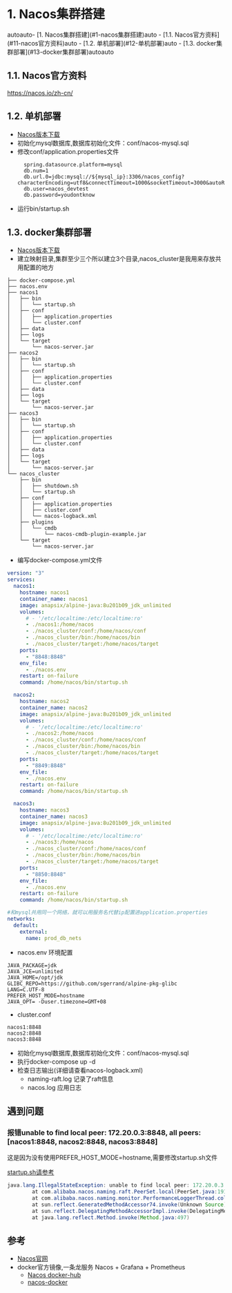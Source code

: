 
# 1. Nacos集群搭建

<!-- TOC -->autoauto- [1. Nacos集群搭建](#1-nacos集群搭建)auto    - [1.1. Nacos官方资料](#11-nacos官方资料)auto    - [1.2. 单机部署](#12-单机部署)auto    - [1.3. docker集群部署](#13-docker集群部署)autoauto<!-- /TOC -->

## 1.1. Nacos官方资料
https://nacos.io/zh-cn/

## 1.2. 单机部署

* [Nacos版本下载](https://github.com/alibaba/nacos/releases/)
* 初始化mysql数据库,数据库初始化文件：conf/nacos-mysql.sql
* 修改conf/application.properties文件
  ```properties
    spring.datasource.platform=mysql
    db.num=1
    db.url.0=jdbc:mysql://${mysql_ip}:3306/nacos_config?characterEncoding=utf8&connectTimeout=1000&socketTimeout=3000&autoReconnect=true
    db.user=nacos_devtest
    db.password=youdontknow
  ```
* 运行bin/startup.sh

## 1.3. docker集群部署

* [Nacos版本下载](https://github.com/alibaba/nacos/releases/)
* 建立映射目录,集群至少三个所以建立3个目录,nacos_cluster是我用来存放共用配置的地方
```
├── docker-compose.yml
├── nacos.env
├── nacos1
│   ├── bin
│   │   └── startup.sh
│   ├── conf
│   │   ├── application.properties
│   │   └── cluster.conf
│   ├── data
│   ├── logs
│   └── target
│       └── nacos-server.jar
├── nacos2
│   ├── bin
│   │   └── startup.sh
│   ├── conf
│   │   ├── application.properties
│   │   └── cluster.conf
│   ├── data
│   ├── logs
│   └── target
│       └── nacos-server.jar
├── nacos3
│   ├── bin
│   │   └── startup.sh
│   ├── conf
│   │   ├── application.properties
│   │   └── cluster.conf
│   ├── data
│   ├── logs
│   └── target
│       └── nacos-server.jar
└── nacos_cluster
    ├── bin
    │   ├── shutdown.sh
    │   └── startup.sh
    ├── conf
    │   ├── application.properties
    │   ├── cluster.conf
    │   └── nacos-logback.xml
    ├── plugins
    │   └── cmdb
    │       └── nacos-cmdb-plugin-example.jar
    └── target
        └── nacos-server.jar
```

* 编写docker-compose.yml文件
```yml
version: "3"
services:
  nacos1:
    hostname: nacos1
    container_name: nacos1
    image: anapsix/alpine-java:8u201b09_jdk_unlimited
    volumes:
      # - '/etc/localtime:/etc/localtime:ro'
      - ./nacos1:/home/nacos
      - ./nacos_cluster/conf:/home/nacos/conf
      - ./nacos_cluster/bin:/home/nacos/bin
      - ./nacos_cluster/target:/home/nacos/target
    ports:
      - "8848:8848"
    env_file:
      - ./nacos.env
    restart: on-failure
    command: /home/nacos/bin/startup.sh

  nacos2:
    hostname: nacos2
    container_name: nacos2
    image: anapsix/alpine-java:8u201b09_jdk_unlimited
    volumes:
      # - '/etc/localtime:/etc/localtime:ro'
      - ./nacos2:/home/nacos
      - ./nacos_cluster/conf:/home/nacos/conf
      - ./nacos_cluster/bin:/home/nacos/bin
      - ./nacos_cluster/target:/home/nacos/target
    ports:
      - "8849:8848"
    env_file:
      - ./nacos.env
    restart: on-failure
    command: /home/nacos/bin/startup.sh

  nacos3:
    hostname: nacos3
    container_name: nacos3
    image: anapsix/alpine-java:8u201b09_jdk_unlimited
    volumes:
      # - '/etc/localtime:/etc/localtime:ro'
      - ./nacos3:/home/nacos
      - ./nacos_cluster/conf:/home/nacos/conf
      - ./nacos_cluster/bin:/home/nacos/bin
      - ./nacos_cluster/target:/home/nacos/target
    ports:
      - "8850:8848"
    env_file:
      - ./nacos.env
    restart: on-failure
    command: /home/nacos/bin/startup.sh

#和mysql共用同一个网络，就可以用服务名代替ip配置进application.properties
networks:
  default:
    external:
      name: prod_db_nets
```
* nacos.env 环境配置
```properties
JAVA_PACKAGE=jdk
JAVA_JCE=unlimited
JAVA_HOME=/opt/jdk
GLIBC_REPO=https://github.com/sgerrand/alpine-pkg-glibc
LANG=C.UTF-8
PREFER_HOST_MODE=hostname
JAVA_OPT= -Duser.timezone=GMT+08 
```
* cluster.conf
```
nacos1:8848
nacos2:8848
nacos3:8848
```
* 初始化mysql数据库,数据库初始化文件：conf/nacos-mysql.sql
* 执行docker-compose up -d
* 检查日志输出(详细请查看nacos-logback.xml)
  * naming-raft.log 记录了raft信息
  * nacos.log 应用日志
  
## 遇到问题
### 报错unable to find local peer: 172.20.0.3:8848, all peers: [nacos1:8848, nacos2:8848, nacos3:8848]
这是因为没有使用PREFER_HOST_MODE=hostname,需要修改startup.sh文件

[startup.sh请参考](/fixed/startup.sh)
```java
java.lang.IllegalStateException: unable to find local peer: 172.20.0.3:8848, all peers: [nacos1:8848, nacos2:8848, nacos3:8848]
        at com.alibaba.nacos.naming.raft.PeerSet.local(PeerSet.java:191)
        at com.alibaba.nacos.naming.monitor.PerformanceLoggerThread.collectmetrics(PerformanceLoggerThread.java:114)
        at sun.reflect.GeneratedMethodAccessor74.invoke(Unknown Source)
        at sun.reflect.DelegatingMethodAccessorImpl.invoke(DelegatingMethodAccessorImpl.java:43)
        at java.lang.reflect.Method.invoke(Method.java:497)
```

## 参考
* [Nacos官网](https://nacos.io/zh-cn/index.html)
* docker官方镜像,一条龙服务 Nacos + Grafana + Prometheus
  * [Nacos docker-hub](https://hub.docker.com/r/nacos/nacos-server)
  * [nacos-docker](https://www.github.com/nacos-group/nacos-docker) 
